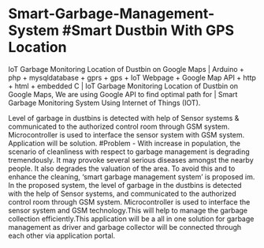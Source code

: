 # Smart-Garbage-Management-System #Smart Dustbin With GPS Location
IoT Garbage Monitoring Location of Dustbin on Google Maps | Arduino + php + mysqldatabase + gprs + gps + IoT Webpage + Google Map API + http + html + embedded C | IoT Garbage Monitoring Location of Dustbin on Google Maps, We are using Google API to find optimal path for | Smart Garbage Monitoring System Using Internet of Things (IOT).

Level of garbage in dustbins is detected with help of Sensor systems &amp; communicated to the authorized control room through GSM system. Microcontroller is 
used to interface the sensor system with GSM system. Application will be solution.
#Problem - With increase in population, the scenario of cleanliness with respect to garbage management is degrading tremendously. It may provoke several serious 
diseases amongst the nearby people. It also degrades the valuation of the area. To avoid this and to enhance the cleaning, ‘smart garbage management system’ is 
proposed im. In the proposed system, the level of garbage in the dustbins is detected with the help of Sensor systems, and communicated to the authorized control room through GSM system. Microcontroller is used to interface the sensor system and GSM technology.This will help to manage the garbage collection efficiently.This application will be a all in one solution for garbage management as driver and garbage collector will be connected through each other via application portal.

